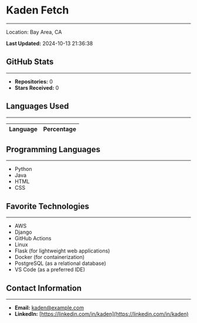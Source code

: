 
# Kaden Fetch
------------
Location: Bay Area, CA

**Last Updated:** 2024-10-13 21:36:38

## GitHub Stats
------------
- **Repositories:** 0
- **Stars Received:** 0

## Languages Used
--------------
| Language | Percentage |
| --- | ---: |


## Programming Languages
----------------------
- Python
- Java
- HTML
- CSS

## Favorite Technologies
----------------------
- AWS
- Django
- GitHub Actions
- Linux
- Flask (for lightweight web applications)
- Docker (for containerization)
- PostgreSQL (as a relational database)
- VS Code (as a preferred IDE)

## Contact Information
--------------------
- **Email:** kaden@example.com
- **LinkedIn:** [https://linkedin.com/in/kaden](https://linkedin.com/in/kaden)
